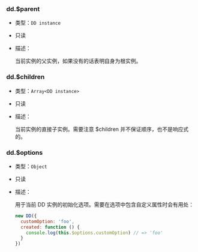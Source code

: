 ### dd.$parent

- 类型：`DD instance`

- 只读

- 描述：

  当前实例的父实例，如果没有的话表明自身为根实例。

### dd.$children
- 类型：`Array<DD instance>`

- 只读

- 描述：

  当前实例的直接子实例。需要注意 $children 并不保证顺序，也不是响应式的。

### dd.$options
- 类型：`Object`

- 只读

- 描述：

  用于当前 DD 实例的初始化选项。需要在选项中包含自定义属性时会有用处：
  ```js
  new DD({
    customOption: 'foo',
    created: function () {
      console.log(this.$options.customOption) // => 'foo'
    }
  })
  ```